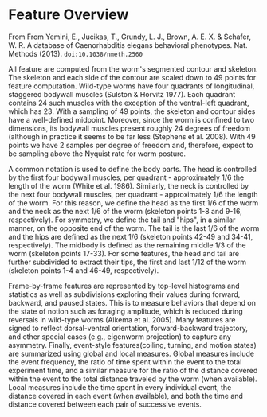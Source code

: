 Feature Overview
================

From From Yemini, E., Jucikas, T., Grundy, L. J., Brown, A. E. X. &
Schafer, W. R. A database of Caenorhabditis elegans behavioral
phenotypes. Nat. Methods (2013). `doi:10.1038/nmeth.2560`

All feature are computed from the worm's segmented contour and skeleton.
The skeleton and each side of the contour are scaled down to 49 points
for feature computation. Wild-type worms have four quadrants of
longitudinal, staggered bodywall muscles (Sulston & Horvitz 1977). Each
quadrant contains 24 such muscles with the exception of the ventral-left
quadrant, which has 23. With a sampling of 49 points, the skeleton and
contour sides have a well-defined midpoint. Moreover, since the worm is
confined to two dimensions, its bodywall muscles present roughly 24
degrees of freedom (although in practice it seems to be far less
(Stephens et al. 2008). With 49 points we have 2 samples per degree of
freedom and, therefore, expect to be sampling above the Nyquist rate for
worm posture.

A common notation is used to define the body parts. The head is
controlled by the first four bodywall muscles, per
quadrant - approximately 1/6 the length of the worm (White et al. 1986).
Similarly, the neck is controlled by the next four bodywall muscles, per
quadrant - approximately 1/6 the length of the worm. For this reason,
we define the head as the first 1/6 of the worm and the neck as the next
1/6 of the worm (skeleton points 1-8 and 9-16, respectively). For
symmetry, we define the tail and "hips", in a similar manner, on the
opposite end of the worm. The tail is the last 1/6 of the worm and the
hips are defined as the next 1/6 (skeleton points 42-49 and 34-41,
respectively). The midbody is defined as the remaining middle 1/3 of the
worm (skeleton points 17-33). For some features, the head and tail are
further subdivided to extract their tips, the first and last 1/12 of the
worm (skeleton points 1-4 and 46-49, respectively).

Frame-by-frame features are represented by top-level histograms and
statistics as well as subdivisions exploring their values during
forward, backward, and paused states. This is to measure behaviors that
depend on the state of notion such as foraging amplitude, which is
reduced during reversals in wild-type worms (Alkema et al. 2005). Many
features are signed to reflect dorsal-ventral orientation,
forward-backward trajectory, and other special cases (e.g., eigenworm
projection) to capture any asymmetry. Finally, event-style
features(coiling, turning, and motion states) are summarized using
global and local measures. Global measures include the event frequency,
the ratio of time spent within the event to the total experiment time,
and a similar measure for the ratio of the distance covered within the
event to the total distance traveled by the worm (when available). Local
measures include the time spent in every individual event, the distance
covered in each event (when available), and both the time and distance
covered between each pair of successive events.
